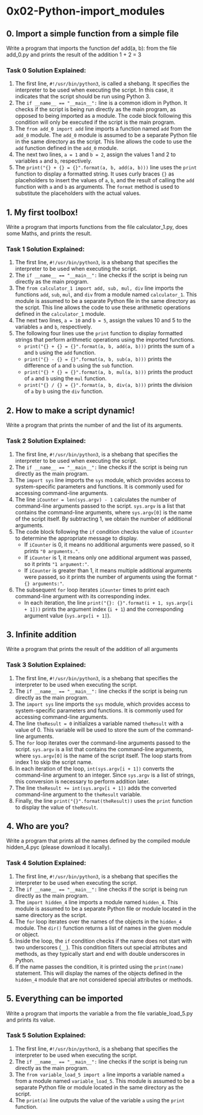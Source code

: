 # 0x02-Python-import_modules

## 0. Import a simple function from a simple file
Write a program that imports the function def add(a, b): from the file add_0.py and prints the result of the addition 1 + 2 = 3

### Task 0 Solution Explained:
1. The first line, `#!/usr/bin/python3`, is called a shebang. It specifies the interpreter to be used when executing the script. In this case, it indicates that the script should be run using Python 3.
2. The `if __name__ == "__main__":` line is a common idiom in Python. It checks if the script is being run directly as the main program, as opposed to being imported as a module. The code block following this condition will only be executed if the script is the main program.
3. The `from add_0 import add` line imports a function named `add` from the `add_0` module. The `add_0` module is assumed to be a separate Python file in the same directory as the script. This line allows the code to use the `add` function defined in the `add_0` module.
4. The next two lines, `a = 1` and `b = 2`, assign the values 1 and 2 to variables `a` and `b`, respectively.
5. The `print("{} + {} = {}".format(a, b, add(a, b)))` line uses the `print` function to display a formatted string. It uses curly braces `{}` as placeholders to insert the values of `a`, `b`, and the result of calling the `add` function with `a` and `b` as arguments. The `format` method is used to substitute the placeholders with the actual values.

## 1. My first toolbox!
Write a program that imports functions from the file calculator_1.py, does some Maths, and prints the result.

### Task 1 Solution Explained:
1. The first line, `#!/usr/bin/python3`, is a shebang that specifies the interpreter to be used when executing the script.
2. The `if __name__ == "__main__":` line checks if the script is being run directly as the main program.
3. The `from calculator_1 import add, sub, mul, div` line imports the functions `add`, `sub`, `mul`, and `div` from a module named `calculator_1`. This module is assumed to be a separate Python file in the same directory as the script. This line allows the code to use these arithmetic operations defined in the `calculator_1` module.
4. The next two lines, `a = 10` and `b = 5`, assign the values 10 and 5 to the variables `a` and `b`, respectively.
5. The following four lines use the `print` function to display formatted strings that perform arithmetic operations using the imported functions.
   - `print("{} + {} = {}".format(a, b, add(a, b)))` prints the sum of `a` and `b` using the `add` function.
   - `print("{} - {} = {}".format(a, b, sub(a, b)))` prints the difference of `a` and `b` using the `sub` function.
   - `print("{} * {} = {}".format(a, b, mul(a, b)))` prints the product of `a` and `b` using the `mul` function.
   - `print("{} / {} = {}".format(a, b, div(a, b)))` prints the division of `a` by `b` using the `div` function.

## 2. How to make a script dynamic!
Write a program that prints the number of and the list of its arguments.

### Task 2 Solution Explained:
1. The first line, `#!/usr/bin/python3`, is a shebang that specifies the interpreter to be used when executing the script.
2. The `if __name__ == "__main__":` line checks if the script is being run directly as the main program.
3. The `import sys` line imports the `sys` module, which provides access to system-specific parameters and functions. It is commonly used for accessing command-line arguments.
4. The line `iCounter = len(sys.argv) - 1` calculates the number of command-line arguments passed to the script. `sys.argv` is a list that contains the command-line arguments, where `sys.argv[0]` is the name of the script itself. By subtracting 1, we obtain the number of additional arguments.
5. The code block following the `if` condition checks the value of `iCounter` to determine the appropriate message to display.
   - If `iCounter` is 0, it means no additional arguments were passed, so it prints `"0 arguments."`.
   - If `iCounter` is 1, it means only one additional argument was passed, so it prints `"1 argument:"`.
   - If `iCounter` is greater than 1, it means multiple additional arguments were passed, so it prints the number of arguments using the format `"{} arguments:"`.
6. The subsequent `for` loop iterates `iCounter` times to print each command-line argument with its corresponding index.
   - In each iteration, the line `print("{}: {}".format(i + 1, sys.argv[i + 1]))` prints the argument index (`i + 1`) and the corresponding argument value (`sys.argv[i + 1]`).

## 3. Infinite addition
Write a program that prints the result of the addition of all arguments

### Task 3 Solution Explained:
1. The first line, `#!/usr/bin/python3`, is a shebang that specifies the interpreter to be used when executing the script.
2. The `if __name__ == "__main__":` line checks if the script is being run directly as the main program.
3. The `import sys` line imports the `sys` module, which provides access to system-specific parameters and functions. It is commonly used for accessing command-line arguments.
4. The line `theResult = 0` initializes a variable named `theResult` with a value of 0. This variable will be used to store the sum of the command-line arguments.
5. The `for` loop iterates over the command-line arguments passed to the script. `sys.argv` is a list that contains the command-line arguments, where `sys.argv[0]` is the name of the script itself. The loop starts from index 1 to skip the script name.
6. In each iteration of the loop, `int(sys.argv[i + 1])` converts the command-line argument to an integer. Since `sys.argv` is a list of strings, this conversion is necessary to perform addition later.
7. The line `theResult += int(sys.argv[i + 1])` adds the converted command-line argument to the `theResult` variable.
8. Finally, the line `print("{}".format(theResult))` uses the `print` function to display the value of `theResult`.

## 4. Who are you?
Write a program that prints all the names defined by the compiled module hidden_4.pyc (please download it locally).

### Task 4 Solution Explained:
1. The first line, `#!/usr/bin/python3`, is a shebang that specifies the interpreter to be used when executing the script.
2. The `if __name__ == "__main__":` line checks if the script is being run directly as the main program.
3. The `import hidden_4` line imports a module named `hidden_4`. This module is assumed to be a separate Python file or module located in the same directory as the script.
4. The `for` loop iterates over the names of the objects in the `hidden_4` module. The `dir()` function returns a list of names in the given module or object.
5. Inside the loop, the `if` condition checks if the name does not start with two underscores (`__`). This condition filters out special attributes and methods, as they typically start and end with double underscores in Python.
6. If the name passes the condition, it is printed using the `print(name)` statement. This will display the names of the objects defined in the `hidden_4` module that are not considered special attributes or methods.

## 5. Everything can be imported
Write a program that imports the variable a from the file variable_load_5.py and prints its value.

### Task 5 Solution Explained:
1. The first line, `#!/usr/bin/python3`, is a shebang that specifies the interpreter to be used when executing the script.
2. The `if __name__ == "__main__":` line checks if the script is being run directly as the main program.
3. The `from variable_load_5 import a` line imports a variable named `a` from a module named `variable_load_5`. This module is assumed to be a separate Python file or module located in the same directory as the script.
4. The `print(a)` line outputs the value of the variable `a` using the `print` function.

